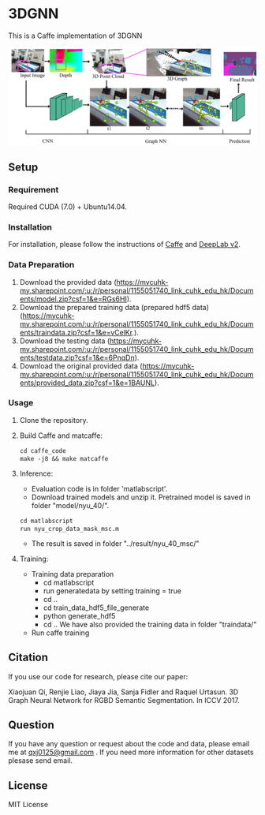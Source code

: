 # 3DGNN
This is a Caffe implementation of 3DGNN 

<img src="./overallpipeline.png"/>

## Setup

### Requirement
Required CUDA (7.0) + Ubuntu14.04.

### Installation

For installation, please follow the instructions of [Caffe](https://github.com/BVLC/caffe) and [DeepLab v2](https://bitbucket.org/aquariusjay/deeplab-public-ver2).

### Data Preparation
1. Download the provided data (https://mycuhk-my.sharepoint.com/:u:/r/personal/1155051740_link_cuhk_edu_hk/Documents/model.zip?csf=1&e=RGs6HI).
2. Download the prepared training data (prepared hdf5 data) (https://mycuhk-my.sharepoint.com/:u:/r/personal/1155051740_link_cuhk_edu_hk/Documents/traindata.zip?csf=1&e=vCelKr.).
3. Download the testing data  (https://mycuhk-my.sharepoint.com/:u:/r/personal/1155051740_link_cuhk_edu_hk/Documents/testdata.zip?csf=1&e=6PnqDn).
4. Download the original provided data (https://mycuhk-my.sharepoint.com/:u:/r/personal/1155051740_link_cuhk_edu_hk/Documents/provided_data.zip?csf=1&e=1BAUNL).

### Usage

1. Clone the repository.

2. Build Caffe and matcaffe:

   ```shell
   cd caffe_code
   make -j8 && make matcaffe
   ```

3. Inference:

   - Evaluation code is in folder 'matlabscript'. 
   - Download trained models and unzip it. Pretrained model is saved in folder "model/nyu_40/". 
   ```shell
   cd matlabscript
   run nyu_crop_data_mask_msc.m
   ```
   - The result is saved in folder "../result/nyu_40_msc/"
4. Training:

   - Training data preparation
      - cd matlabscript
      - run generatedata by setting training = true
      - cd ..
      - cd train_data_hdf5_file_generate
      - python generate_hdf5
      - cd ..
      We have also provided the training data in folder "traindata/"
   - Run caffe training


   
## Citation
If you use our code for research, please cite our paper:

Xiaojuan Qi, Renjie Liao, Jiaya Jia, Sanja Fidler and Raquel Urtasun. 3D Graph Neural Network for RGBD Semantic Segmentation. In ICCV 2017.

## Question
If you have any question or request about the code and data, please email me at qxj0125@gmail.com . If you need more information for other datasets plesase send email. 

## License
MIT License
